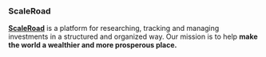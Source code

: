### ScaleRoad

**[ScaleRoad](https://scaleroad.com)** is a platform for researching, tracking and managing investments in a structured and organized way. Our mission is to help **make the world a wealthier and more prosperous place.**
